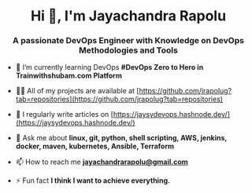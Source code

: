 <h1 align="center">Hi 👋, I'm Jayachandra Rapolu</h1>
<h3 align="center">A passionate DevOps Engineer with Knowledge on DevOps Methodologies and Tools</h3>

- 🌱 I’m currently learning DevOps **#DevOps Zero to Hero in Trainwithshubam.com Platform**

- 👨‍💻 All of my projects are available at [https://github.com/jrapolug?tab=repositories](https://github.com/jrapolug?tab=repositories)

- 📝 I regularly write articles on [https://jaysydevops.hashnode.dev/](https://jaysydevops.hashnode.dev/)

- 💬 Ask me about **linux, git, python, shell scripting, AWS, jenkins, docker, maven, kubernetes, Ansible, Terraform**

- 📫 How to reach me **jayachandrarapolu@gmail.com**

- ⚡ Fun fact **I think I want to achieve everything.**
